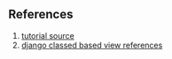 ## References

1. [tutorial source](https://www.youtube.com/watch?v=bTG9P-5TqFc)
1. [django classed based view references](ccbv.co.uk)
